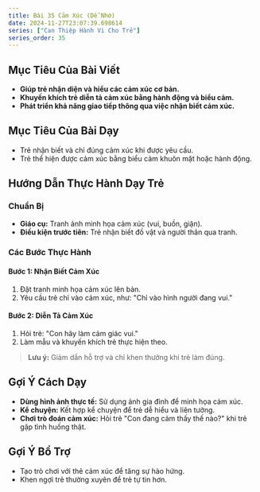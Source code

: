 ```yaml
---
title: Bài 35 Cảm Xúc (Dễ Nhớ)
date: 2024-11-27T23:07:39.698614
series: ["Can Thiệp Hành Vi Cho Trẻ"]
series_order: 35
---
```


## Mục Tiêu Của Bài Viết
- **Giúp trẻ nhận diện và hiểu các cảm xúc cơ bản.**
- **Khuyến khích trẻ diễn tả cảm xúc bằng hành động và biểu cảm.**
- **Phát triển khả năng giao tiếp thông qua việc nhận biết cảm xúc.**

## Mục Tiêu Của Bài Dạy
- Trẻ nhận biết và chỉ đúng cảm xúc khi được yêu cầu.
- Trẻ thể hiện được cảm xúc bằng biểu cảm khuôn mặt hoặc hành động.

## Hướng Dẫn Thực Hành Dạy Trẻ

### Chuẩn Bị
- **Giáo cụ:** Tranh ảnh minh họa cảm xúc (vui, buồn, giận).
- **Điều kiện trước tiên:** Trẻ nhận biết đồ vật và người thân qua tranh.

### Các Bước Thực Hành
#### Bước 1: Nhận Biết Cảm Xúc
1. Đặt tranh minh họa cảm xúc lên bàn.
2. Yêu cầu trẻ chỉ vào cảm xúc, như: "Chỉ vào hình người đang vui."

#### Bước 2: Diễn Tả Cảm Xúc
1. Hỏi trẻ: "Con hãy làm cảm giác vui."
2. Làm mẫu và khuyến khích trẻ thực hiện theo.

> **Lưu ý:** Giảm dần hỗ trợ và chỉ khen thưởng khi trẻ làm đúng.

## Gợi Ý Cách Dạy
- **Dùng hình ảnh thực tế:** Sử dụng ảnh gia đình để minh họa cảm xúc.
- **Kể chuyện:** Kết hợp kể chuyện để trẻ dễ hiểu và liên tưởng.
- **Chơi trò đoán cảm xúc:** Hỏi trẻ "Con đang cảm thấy thế nào?" khi trẻ gặp tình huống thật.

## Gợi Ý Bổ Trợ
- Tạo trò chơi với thẻ cảm xúc để tăng sự hào hứng.
- Khen ngợi trẻ thường xuyên để trẻ tự tin hơn.

